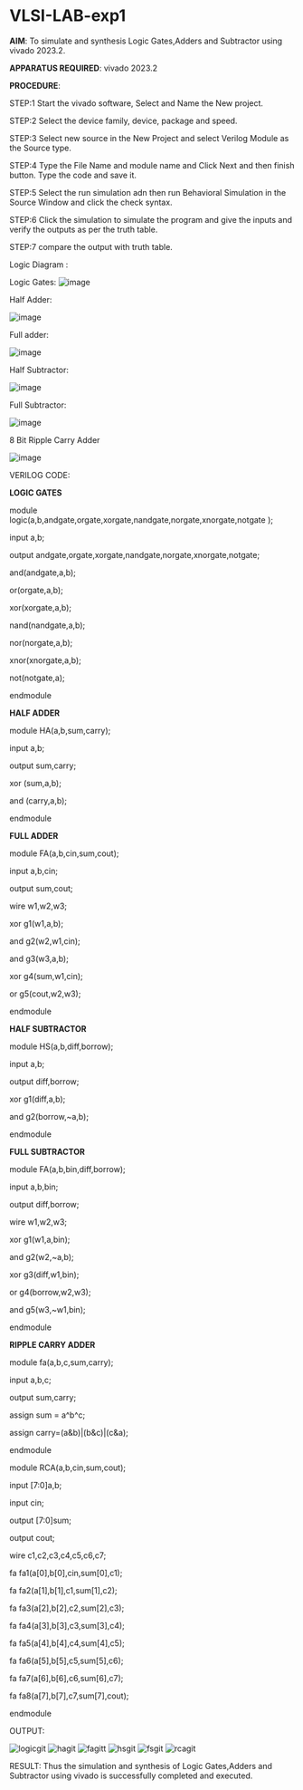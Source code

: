 # VLSI-LAB-exp1
**AIM**: To simulate and synthesis Logic Gates,Adders and Subtractor using vivado 2023.2.

**APPARATUS REQUIRED**: vivado 2023.2

**PROCEDURE**:

 STEP:1 Start the vivado software, Select and Name the New project.

STEP:2 Select the device family, device, package and speed.

STEP:3 Select new source in the New Project and select Verilog Module as the Source type.

STEP:4 Type the File Name and module name and Click Next and then finish button. Type the code and save it.

STEP:5 Select the run simulation adn then run Behavioral Simulation in the Source Window and click the check syntax.

STEP:6 Click the simulation to simulate the program and give the inputs and verify the outputs as per the truth table.

STEP:7 compare the output with truth table.

Logic Diagram :

Logic Gates:
![image](https://github.com/navaneethans/VLSI-LAB-EXPERIMENTS/assets/6987778/ee17970c-3ac9-4603-881b-88e2825f41a4)


Half Adder:

![image](https://github.com/navaneethans/VLSI-LAB-EXPERIMENTS/assets/6987778/0e1ecb96-0c25-4556-832b-aeeedfdfe7b9)


Full adder:

![image](https://github.com/navaneethans/VLSI-LAB-EXPERIMENTS/assets/6987778/9bb3964c-438f-469d-a3de-c1cca6f323fb)


Half Subtractor:

![image](https://github.com/navaneethans/VLSI-LAB-EXPERIMENTS/assets/6987778/731470b7-eb4e-49f8-8bb7-2994052a7184)



Full Subtractor:

![image](https://github.com/navaneethans/VLSI-LAB-EXPERIMENTS/assets/6987778/d66f874b-c1f2-44b3-a035-7149b56430c1)



8 Bit Ripple Carry Adder

![image](https://github.com/navaneethans/VLSI-LAB-EXPERIMENTS/assets/6987778/7385a408-40a5-4203-8050-b72818622d79)



VERILOG CODE:

**LOGIC GATES**

module logic(a,b,andgate,orgate,xorgate,nandgate,norgate,xnorgate,notgate );

input a,b;

output andgate,orgate,xorgate,nandgate,norgate,xnorgate,notgate;

and(andgate,a,b);

or(orgate,a,b);

xor(xorgate,a,b);

nand(nandgate,a,b);

nor(norgate,a,b);

xnor(xnorgate,a,b);

not(notgate,a);

endmodule

**HALF ADDER**

module HA(a,b,sum,carry);

input a,b;

output sum,carry;

xor (sum,a,b);

and (carry,a,b);

endmodule

**FULL ADDER**

module FA(a,b,cin,sum,cout);

input a,b,cin;

output sum,cout;

wire w1,w2,w3;

xor g1(w1,a,b);

and g2(w2,w1,cin);

and g3(w3,a,b);

xor g4(sum,w1,cin);

or g5(cout,w2,w3);

endmodule

**HALF SUBTRACTOR**

module HS(a,b,diff,borrow);

input a,b; 

output diff,borrow; 

xor g1(diff,a,b);

and g2(borrow,~a,b);

endmodule

**FULL SUBTRACTOR**

module FA(a,b,bin,diff,borrow);

input a,b,bin;

output diff,borrow;

wire w1,w2,w3;

xor g1(w1,a,bin);

and g2(w2,~a,b);

xor g3(diff,w1,bin);

or g4(borrow,w2,w3);

and g5(w3,~w1,bin);

endmodule

**RIPPLE CARRY ADDER**

module fa(a,b,c,sum,carry);

input a,b,c;

output sum,carry;

assign sum = a^b^c;

assign carry=(a&b)|(b&c)|(c&a);

endmodule

module RCA(a,b,cin,sum,cout);

input [7:0]a,b;

input cin;

output [7:0]sum;

output cout;

wire c1,c2,c3,c4,c5,c6,c7;

fa fa1(a[0],b[0],cin,sum[0],c1);

fa fa2(a[1],b[1],c1,sum[1],c2);

fa fa3(a[2],b[2],c2,sum[2],c3);

fa fa4(a[3],b[3],c3,sum[3],c4);

fa fa5(a[4],b[4],c4,sum[4],c5);

fa fa6(a[5],b[5],c5,sum[5],c6);

fa fa7(a[6],b[6],c6,sum[6],c7);

fa fa8(a[7],b[7],c7,sum[7],cout);

endmodule

OUTPUT:

![logicgit](https://github.com/nithin2134/VLSI-LAB-EXP-1/assets/160302970/c771e6d5-9757-49ab-afe2-921de137981b)
![hagit](https://github.com/nithin2134/VLSI-LAB-EXP-1/assets/160302970/e10b647a-1e0d-4726-8724-2644b0978074)
![fagitt](https://github.com/nithin2134/VLSI-LAB-EXP-1/assets/160302970/03d91076-0e72-4875-abaa-2e3b690119e1)
![hsgit](https://github.com/nithin2134/VLSI-LAB-EXP-1/assets/160302970/4aa9cb9b-49eb-46a7-aa4b-851bb3936f54)
![fsgit](https://github.com/nithin2134/VLSI-LAB-EXP-1/assets/160302970/23092ddb-8a60-4f29-a6bd-3a57c2a7030e)
![rcagit](https://github.com/nithin2134/VLSI-LAB-EXP-1/assets/160302970/415f9eb8-074e-4a31-9e50-b27fe6f8fee3)


RESULT:
Thus the simulation and synthesis of  Logic Gates,Adders and Subtractor using vivado is successfully completed and executed.
